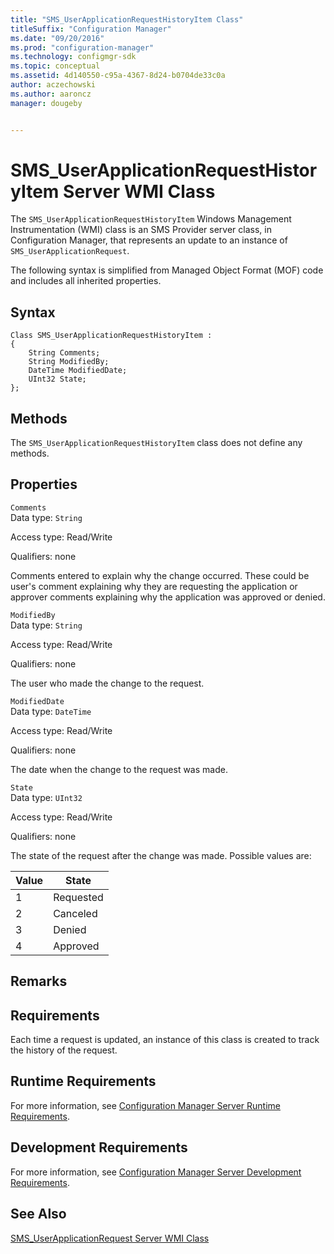 ```yaml
---
title: "SMS_UserApplicationRequestHistoryItem Class"
titleSuffix: "Configuration Manager"
ms.date: "09/20/2016"
ms.prod: "configuration-manager"
ms.technology: configmgr-sdk
ms.topic: conceptual
ms.assetid: 4d140550-c95a-4367-8d24-b0704de33c0a
author: aczechowski
ms.author: aaroncz
manager: dougeby


---
```

# SMS_UserApplicationRequestHistoryItem Server WMI Class
The `SMS_UserApplicationRequestHistoryItem` Windows Management Instrumentation (WMI) class is an SMS Provider server class, in Configuration Manager, that represents an update to an instance of `SMS_UserApplicationRequest`.  

 The following syntax is simplified from Managed Object Format (MOF) code and includes all inherited properties.  

## Syntax  

```  
Class SMS_UserApplicationRequestHistoryItem :    
{  
    String Comments;  
    String ModifiedBy;  
    DateTime ModifiedDate;  
    UInt32 State;  
};  
```  

## Methods  
 The `SMS_UserApplicationRequestHistoryItem` class does not define any methods.  

## Properties  
 `Comments`  
 Data type: `String`  

 Access type: Read/Write  

 Qualifiers: none  

 Comments entered to explain why the change occurred. These could be user's comment explaining why they are requesting the application or approver comments explaining why the application was approved or denied.  

 `ModifiedBy`  
 Data type: `String`  

 Access type: Read/Write  

 Qualifiers: none  

 The user who made the change to the request.  

 `ModifiedDate`  
 Data type: `DateTime`  

 Access type: Read/Write  

 Qualifiers: none  

 The date when the change to the request was made.  

 `State`  
 Data type: `UInt32`  

 Access type: Read/Write  

 Qualifiers: none  

 The state of the request after the change was made. Possible values are:  

|Value|State|  
|-|-|  
|1|Requested|  
|2|Canceled|  
|3|Denied|  
|4|Approved|  

## Remarks  

## Requirements  
 Each time a request is updated, an instance of this class is created to track the history of the request.  

## Runtime Requirements  
 For more information, see [Configuration Manager Server Runtime Requirements](../../../develop/core/reqs/server-runtime-requirements.md).  

## Development Requirements  
 For more information, see [Configuration Manager Server Development Requirements](../../../develop/core/reqs/server-development-requirements.md).  

## See Also  
 [SMS_UserApplicationRequest Server WMI Class](../../../develop/reference/apps/sms_userapplicationrequest-server-wmi-class.md)
